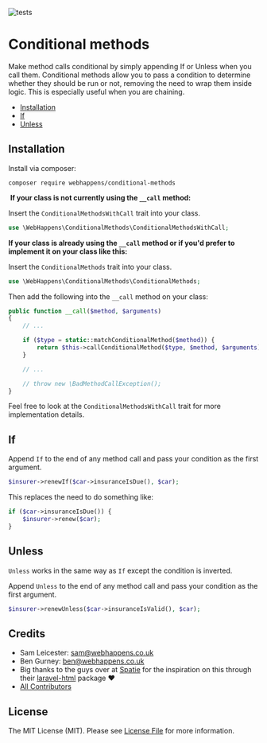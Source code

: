 ![tests](https://github.com/webhappens/conditional-methods/workflows/tests/badge.svg)

# Conditional methods

Make method calls conditional by simply appending If or Unless when you call them. Conditional methods allow you to pass a condition to determine whether they should be run or not, removing the need to wrap them inside logic. This is especially useful when you are chaining.

 - [Installation](#installation)
 - [If](#if)
 - [Unless](#unless)

## Installation

Install via composer:
​
```shell
composer require webhappens/conditional-methods
```
​
**If your class is not currently using the `__call` method:**

Insert the `ConditionalMethodsWithCall` trait into your class.

```php
use \WebHappens\ConditionalMethods\ConditionalMethodsWithCall;
```

**If your class is already using the `__call` method or if you'd prefer to implement it on your class like this:**

Insert the `ConditionalMethods` trait into your class.

```php
use \WebHappens\ConditionalMethods\ConditionalMethods;
```

Then add the following into the `__call` method on your class:

```php
public function __call($method, $arguments)
{
    // ...

    if ($type = static::matchConditionalMethod($method)) {
        return $this->callConditionalMethod($type, $method, $arguments);
    }

    // ...

    // throw new \BadMethodCallException();
}
```

Feel free to look at the `ConditionalMethodsWithCall` trait for more implementation details.

## If

Append `If` to the end of any method call and pass your condition as the first argument.

```php
$insurer->renewIf($car->insuranceIsDue(), $car);
```

This replaces the need to do something like:

```php
if ($car->insuranceIsDue()) {
    $insurer->renew($car);
}
```

## Unless

`Unless` works in the same way as `If` except the condition is inverted.

Append `Unless` to the end of any method call and pass your condition as the first argument.

```php
$insurer->renewUnless($car->insuranceIsValid(), $car);
```

## Credits

- Sam Leicester: sam@webhappens.co.uk
- Ben Gurney: ben@webhappens.co.uk
- Big thanks to the guys over at [Spatie](https://spatie.be) for the inspiration on this through their [laravel-html](https://github.com/spatie/laravel-html) package ❤️
- [All Contributors](../../contributors)

## License

The MIT License (MIT). Please see [License File](LICENSE.md) for more information.
